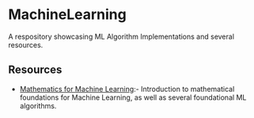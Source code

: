 # MachineLearning
A respository showcasing ML Algorithm Implementations and several resources.

## Resources
- [Mathematics for Machine Learning](https://mml-book.github.io/book/mml-book.pdf):- Introduction to mathematical foundations for Machine Learning, as well as several foundational ML algorithms.

